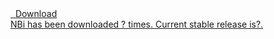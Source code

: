 <!DOCTYPE HTML>
<html lang="en-US">
<head>
  <meta charset="utf-8">
  <title>NBi - Testing framework for Microsoft Business Intelligence platform</title>
  <meta name="viewport" content="width=device-width,initial-scale=1">
  <meta name="description" content="NBi is a testing framework (add-on to NUnit) for Microsoft Business Intelligence platform and Data Access. The main goal of this framework is to let users create tests with a declarative approach based on an Xml syntax. By the means of NBi, you don't need to develop C# code to specify your tests! Either, you don't need Visual Studio to compile your test suite. Just create an Xml file and let the framework interpret it and play your tests. The framework is designed as an add-on of NUnit but with the possibility to port it easily to other testing frameworks.
">
  <meta name="generator" content="Jekyll v2.4.0">
  <link rel="alternate" type="application/rss+xml" title="NBi - Testing framework for BI solutions" href="http://www.nbi.io/feed.xml">
  <link rel="alternate" type="application/atom+xml" title="Recent commits to NBi master branch" href="https://github.com/Seddryck/NBi/commits/master.atom">
  <link rel="stylesheet" href="//fonts.googleapis.com/css?family=Lato:300,300italic,400,400italic,700,700italic,900">
  <link rel="stylesheet" href="/css/screen.css">
  <link href="//maxcdn.bootstrapcdn.com/font-awesome/4.2.0/css/font-awesome.min.css" rel="stylesheet">
  <link rel="canonical" href="http://www.nbi.io/">
  <link rel="icon" type="image/x-icon" href="/favicon.ico">
  <script src="http://ajax.googleapis.com/ajax/libs/jquery/1.11.3/jquery.min.js"></script>
  <!--[if lt IE 9]>
  <script src="/js/html5shiv.min.js"></script>
  <script src="/js/respond.min.js"></script>
  <![endif]-->
</head>
<body>
  <div>
    <a id="downloadURL" href="http://www.github.com/Seddryck/NBi/releases/latest">
      <section class="btn-wrapper-download">
        <div class="download-btns">
          <span class="download-text"><i class="fa fa-cloud-download">&nbsp;&nbsp;</i>Download</span>
        </div>
        <span id="download-info">
          NBi has been downloaded <span id="downloadCount">?</span>&nbsp;times. Current stable release is<span id="releaseName">?</span>.
        </span>
      </section>
    </a>
  </div>
  <div>

  </div>
  <script type="text/javascript">
    console.log("youpi");
    function GetLatestReleaseInfo() {
        $.getJSON("https://api.github.com/repos/Seddryck/NBi/releases/latest").done(function (release) {
            var asset = release.assets[0];
            var downloadURL = "https://github.com/Seddryck/NBi/releases/download/" + release.tag_name + "/" + asset.name;

            var downloadCount = 0;
            for (var i = 0; i < release.assets.length; i++) {
                downloadCount += release.assets[i].download_count;
            }
            downloadCount += 1956;
            var releaseInfo = release.name + " downloaded " + downloadCount + " times.";
            $("#downloadURL").attr("href", downloadURL);
            $("#downloadCount").text(downloadCount);
			      $("#releaseName").text(release.name);
            $("#releaseName").fadeIn("slow");
			      console.log(downloadURL);
			      console.log(release.name);
        });
    }
	GetLatestReleaseInfo();
	</script>
</body>